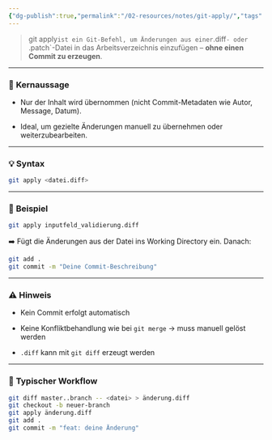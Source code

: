 ```yaml
---
{"dg-publish":true,"permalink":"/02-resources/notes/git-apply/","tags":["git"],"noteIcon":"","updated":"2025-08-26T16:35:04.000+02:00"}
---
```


>git apply` ist ein Git-Befehl, um Änderungen aus einer `.diff`- oder `.patch`-Datei in das Arbeitsverzeichnis einzufügen – **ohne einen Commit zu erzeugen**.

---

### 🧠 **Kernaussage**

- Nur der Inhalt wird übernommen (nicht Commit-Metadaten wie Autor, Message, Datum).
    
- Ideal, um gezielte Änderungen manuell zu übernehmen oder weiterzubearbeiten.
    

---

### 💡 **Syntax**

```bash
git apply <datei.diff>
```

---

### 🔧 **Beispiel**

```bash
git apply inputfeld_validierung.diff
```

➡️ Fügt die Änderungen aus der Datei ins Working Directory ein. Danach:

```bash
git add .
git commit -m "Deine Commit-Beschreibung"
```

---

### ⚠️ **Hinweis**

- Kein Commit erfolgt automatisch
    
- Keine Konfliktbehandlung wie bei `git merge` → muss manuell gelöst werden
    
- `.diff` kann mit `git diff` erzeugt werden
    

---

### 🧰 **Typischer Workflow**

```bash
git diff master..branch -- <datei> > änderung.diff
git checkout -b neuer-branch
git apply änderung.diff
git add .
git commit -m "feat: deine Änderung"
```

